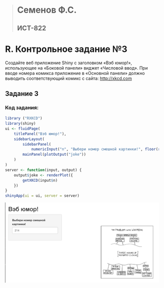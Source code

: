 > # Семенов Ф.С.
> ## ИСТ-822

# R. Контрольное задание №3
Создайте веб приложение Shiny с заголовком «Вэб юмор!», использующее на «Боковой панели» виджет «Числовой ввод». При вводе номера комикса приложение в «Основной панели» должно выводить соответствующий комикс с сайта: http://xkcd.com
## Задание 3
### Код задания:
```R
library ("RXKCD")
library(shiny)
ui <- fluidPage(
    titlePanel("Вэб юмор!"),
    sidebarLayout(
        sidebarPanel(
            numericInput("n", "Выбери номер смешной картинки!", floor(runif(1,1,1000)))),
        mainPanel(plotOutput("joke"))
    )
)
server <- function(input, output) {
    output$joke <- renderPlot({
        getXKCD(input$n)
    })
}
shinyApp(ui = ui, server = server)
```
![image](/images/R_3.png)